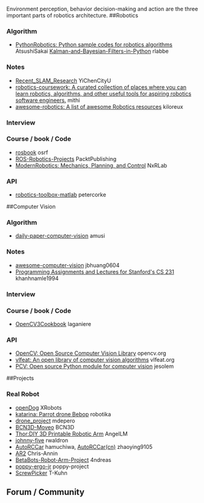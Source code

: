 Environment perception, behavior decision-making and action are the three important parts of robotics architecture. 
##Robotics   
### Algorithm  
- [PythonRobotics: Python sample codes for robotics algorithms](https://github.com/AtsushiSakai/PythonRobotics) AtsushiSakai
[Kalman-and-Bayesian-Filters-in-Python](https://github.com/rlabbe/Kalman-and-Bayesian-Filters-in-Python) rlabbe




### Notes
- [Recent_SLAM_Research](https://github.com/YiChenCityU/Recent_SLAM_Research) YiChenCityU
- [robotics-coursework: A curated collection of places where you can learn robotics, algorithms, and other useful tools for aspiring robotics software engineers.](https://github.com/mithi/robotics-coursework) mithi
- [awesome-robotics: A list of awesome Robotics resources](https://github.com/kiloreux/awesome-robotics) kiloreux




### Interview




### Course / book / Code
- [rosbook](https://github.com/osrf/rosbook) osrf
- [ROS-Robotics-Projects](https://github.com/PacktPublishing/ROS-Robotics-Projects) PacktPublishing
- [ModernRobotics: Mechanics, Planning, and Control](https://github.com/NxRLab/ModernRobotics) NxRLab

### API
- [robotics-toolbox-matlab](https://github.com/petercorke/robotics-toolbox-matlab) petercorke




##Computer Vision   
### Algorithm  
- [daily-paper-computer-vision](https://github.com/amusi/daily-paper-computer-vision) amusi   




### Notes
- [awesome-computer-vision](https://github.com/jbhuang0604/awesome-computer-vision) jbhuang0604
- [Programming Assignments and Lectures for Stanford's CS 231](https://github.com/khanhnamle1994/computer-vision) khanhnamle1994




### Interview




### Course / book / Code
- [OpenCV3Cookbook](https://github.com/laganiere/OpenCV3Cookbook) laganiere




### API
- [OpenCV: Open Source Computer Vision Library](https://github.com/opencv/opencv) opencv.org   
- [vlfeat: An open library of computer vision algorithms](https://github.com/vlfeat/vlfeat) vlfeat.org
- [PCV: Open source Python module for computer vision](https://github.com/ViolinLee?tab=stars) jesolem






##Projects



### Real Robot
- [openDog](https://github.com/XRobots/openDog) XRobots
- [katarina: Parrot drone Bebop](https://github.com/robotika/katarina) robotika
- [drone_project](https://github.com/mdepero/drone_project) mdepero
- [BCN3D-Moveo](https://github.com/BCN3D/BCN3D-Moveo) BCN3D
- [Thor:DIY 3D Printable Robotic Arm](https://github.com/AngelLM/Thor) AngelLM
- [johnny-five](https://github.com/rwaldron/johnny-five) rwaldron
- [AutoRCCar](https://github.com/hamuchiwa/AutoRCCar) hamuchiwa, [AutoRCCar(cn)](https://github.com/zhaoying9105/AutoRCCar) zhaoying9105
- [AR2](https://github.com/Chris-Annin/AR2) Chris-Annin
- [BetaBots-Robot-Arm-Project](https://github.com/4ndreas/BetaBots-Robot-Arm-Project) 4ndreas
- [poppy-ergo-jr](https://github.com/poppy-project/poppy-ergo-jr) poppy-project
- [ScrewPicker](https://github.com/T-Kuhn/ScrewPicker) T-Kuhn


## Forum / Community





